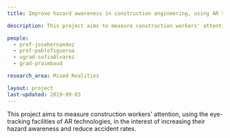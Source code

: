 ```yaml
---
title: Improve hazard awareness in construction engineering, using AR technologies, through BIM-based virtual environments.

description: This project aims to measure construction workers' attention, using the eye-tracking facilities of AR technologies, in the interest of increasing their hazard awareness and reduce accident rates.  

people:
  - prof-josehernandez
  - prof-pablofigueroa
  - ugrad-sofiaAlvarez
  - grad-praimbaud

research_area: Mixed Realities

layout: project
last-updated: 2019-09-03
---
```

This project aims to measure construction workers' attention, using the eye-tracking facilities of AR technologies, in the interest of increasing their hazard awareness and reduce accident rates.  

